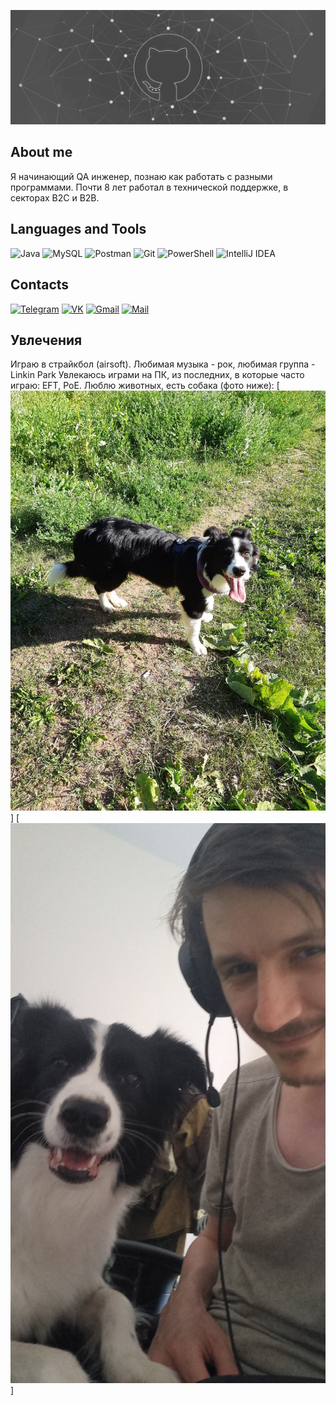 [![Header](https://github.com/ReActive59ru/ReActive59ru/blob/main/assets/Header.png)](https://vk.com/reactive59ru)

## About me
Я начинающий QA инженер, познаю как работать с разными программами.
Почти 8 лет работал в технической поддержке, в секторах B2C и B2B.

## Languages and Tools

![Java](https://img.shields.io/badge/java-%23ED8B00.svg?style=for-the-badge&logo=openjdk&logoColor=white)
![MySQL](https://img.shields.io/badge/mysql-090909.svg?style=for-the-badge&logo=mysql&logoColor=white)
![Postman](https://img.shields.io/badge/Postman-FF6C37?style=for-the-badge&logo=postman&logoColor=white)
![Git](https://img.shields.io/badge/git-%23F05033.svg?style=for-the-badge&logo=git&logoColor=white)
![PowerShell](https://img.shields.io/badge/PowerShell-%235391FE.svg?style=for-the-badge&logo=powershell&logoColor=white)
![IntelliJ IDEA](https://img.shields.io/badge/IntelliJIDEA-000000.svg?style=for-the-badge&logo=intellij-idea&logoColor=white)


## Contacts

[![Telegram](https://img.shields.io/badge/Telegram-2CA5E0?style=for-the-badge&logo=telegram&logoColor=white)](https://t.me/ReActive59ru)
[![VK](https://img.shields.io/badge/VK-0077ff?style=for-the-badge&logo=VK&logoColor=white)](https://vk.com/reactive59ru)
[![Gmail](https://img.shields.io/badge/Gmail-D14836?style=for-the-badge&logo=gmail&logoColor=white)](mailto:suicidebanny@gmail.com)
[![Mail](https://img.shields.io/badge/Mail.ru-2775fc?style=for-the-badge&logo=Mail.ru&logoColor=%23ED8B00)](mailto:a.verkholantsev@mail.ru)

## Увлечения

Играю в страйкбол (airsoft).
Любимая музыка - рок, любимая группа - Linkin Park
Увлекаюсь играми на ПК, из последних, в которые часто играю: EFT, PoE.
Люблю животных, есть собака (фото ниже):
[![Header](https://github.com/ReActive59ru/ReActive59ru/blob/main/assets/Doggo1.jpg)]
[![Header](https://github.com/ReActive59ru/ReActive59ru/blob/main/assets/Doggo2.jpg)]
